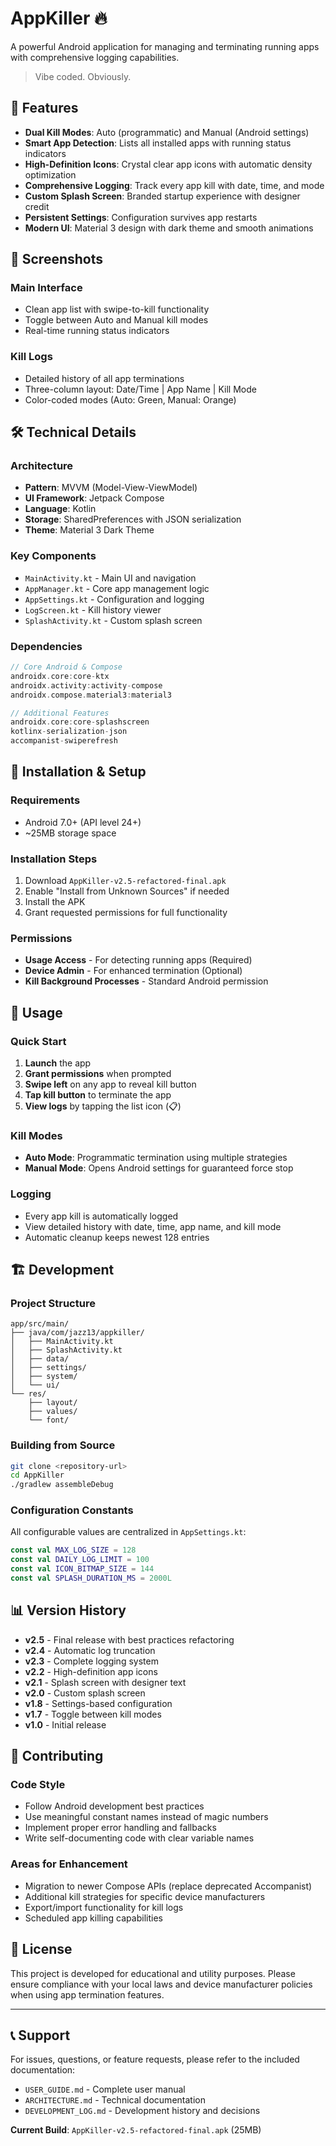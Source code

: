 # AppKiller 🔥

A powerful Android application for managing and terminating running apps with comprehensive logging capabilities.

> Vibe coded. Obviously.

## 🚀 Features

- **Dual Kill Modes**: Auto (programmatic) and Manual (Android settings)
- **Smart App Detection**: Lists all installed apps with running status indicators
- **High-Definition Icons**: Crystal clear app icons with automatic density optimization
- **Comprehensive Logging**: Track every app kill with date, time, and mode
- **Custom Splash Screen**: Branded startup experience with designer credit
- **Persistent Settings**: Configuration survives app restarts
- **Modern UI**: Material 3 design with dark theme and smooth animations

## 📱 Screenshots

### Main Interface
- Clean app list with swipe-to-kill functionality
- Toggle between Auto and Manual kill modes
- Real-time running status indicators

### Kill Logs
- Detailed history of all app terminations
- Three-column layout: Date/Time | App Name | Kill Mode
- Color-coded modes (Auto: Green, Manual: Orange)

## 🛠️ Technical Details

### Architecture
- **Pattern**: MVVM (Model-View-ViewModel)
- **UI Framework**: Jetpack Compose
- **Language**: Kotlin
- **Storage**: SharedPreferences with JSON serialization
- **Theme**: Material 3 Dark Theme

### Key Components
- `MainActivity.kt` - Main UI and navigation
- `AppManager.kt` - Core app management logic
- `AppSettings.kt` - Configuration and logging
- `LogScreen.kt` - Kill history viewer
- `SplashActivity.kt` - Custom splash screen

### Dependencies
```kotlin
// Core Android & Compose
androidx.core:core-ktx
androidx.activity:activity-compose
androidx.compose.material3:material3

// Additional Features
androidx.core:core-splashscreen
kotlinx-serialization-json
accompanist-swiperefresh
```

## 🔧 Installation & Setup

### Requirements
- Android 7.0+ (API level 24+)
- ~25MB storage space

### Installation Steps
1. Download `AppKiller-v2.5-refactored-final.apk`
2. Enable "Install from Unknown Sources" if needed
3. Install the APK
4. Grant requested permissions for full functionality

### Permissions
- **Usage Access** - For detecting running apps (Required)
- **Device Admin** - For enhanced termination (Optional)
- **Kill Background Processes** - Standard Android permission

## 🎯 Usage

### Quick Start
1. **Launch** the app
2. **Grant permissions** when prompted
3. **Swipe left** on any app to reveal kill button
4. **Tap kill button** to terminate the app
5. **View logs** by tapping the list icon (📋)

### Kill Modes
- **Auto Mode**: Programmatic termination using multiple strategies
- **Manual Mode**: Opens Android settings for guaranteed force stop

### Logging
- Every app kill is automatically logged
- View detailed history with date, time, app name, and kill mode
- Automatic cleanup keeps newest 128 entries

## 🏗️ Development

### Project Structure
```
app/src/main/
├── java/com/jazz13/appkiller/
│   ├── MainActivity.kt
│   ├── SplashActivity.kt
│   ├── data/
│   ├── settings/
│   ├── system/
│   └── ui/
└── res/
    ├── layout/
    ├── values/
    └── font/
```

### Building from Source
```bash
git clone <repository-url>
cd AppKiller
./gradlew assembleDebug
```

### Configuration Constants
All configurable values are centralized in `AppSettings.kt`:
```kotlin
const val MAX_LOG_SIZE = 128
const val DAILY_LOG_LIMIT = 100
const val ICON_BITMAP_SIZE = 144
const val SPLASH_DURATION_MS = 2000L
```

## 📊 Version History

- **v2.5** - Final release with best practices refactoring
- **v2.4** - Automatic log truncation
- **v2.3** - Complete logging system
- **v2.2** - High-definition app icons
- **v2.1** - Splash screen with designer text
- **v2.0** - Custom splash screen
- **v1.8** - Settings-based configuration
- **v1.7** - Toggle between kill modes
- **v1.0** - Initial release

## 🤝 Contributing

### Code Style
- Follow Android development best practices
- Use meaningful constant names instead of magic numbers
- Implement proper error handling and fallbacks
- Write self-documenting code with clear variable names

### Areas for Enhancement
- Migration to newer Compose APIs (replace deprecated Accompanist)
- Additional kill strategies for specific device manufacturers
- Export/import functionality for kill logs
- Scheduled app killing capabilities

## 📄 License

This project is developed for educational and utility purposes. Please ensure compliance with your local laws and device manufacturer policies when using app termination features.

---

## 📞 Support

For issues, questions, or feature requests, please refer to the included documentation:
- `USER_GUIDE.md` - Complete user manual
- `ARCHITECTURE.md` - Technical documentation
- `DEVELOPMENT_LOG.md` - Development history and decisions

**Current Build**: `AppKiller-v2.5-refactored-final.apk` (25MB)
